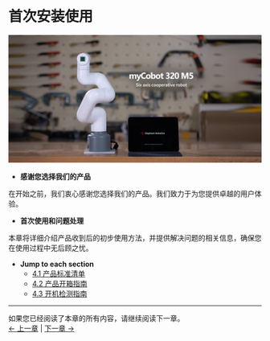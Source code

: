 # 首次安装使用

![1](../../resources/4-FirstInstallAndUse/1.jpg)

- **感谢您选择我们的产品**

在开始之前，我们衷心感谢您选择我们的产品。我们致力于为您提供卓越的用户体验。

- **首次使用和问题处理**

本章将详细介绍产品收到后的初步使用方法，并提供解决问题的相关信息，确保您在使用过程中无后顾之忧。

- **Jump to each section**
  - [4.1 产品标准清单](./4.2.1-List.md)
  - [4.2 产品开箱指南](./4.2.2-UNbox.md)
  - [4.3 开机检测指南](./4.2.3-StartRobot.md)

---

如果您已经阅读了本章的所有内容，请继续阅读下一章。 <br>
[← 上一章](/3-UserNotes/320_M5/REMADE.md) | [下一章 →](/5-BasicApplication/README.md)
